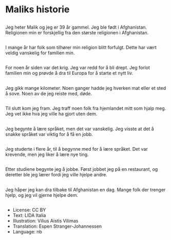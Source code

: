 # Maliks historie

##
Jeg heter Malik og jeg er 39 år gammel. Jeg ble født i Afghanistan. Religionen min er forskjellig fra den største religionen i Afghanistan.

##
I mange år har folk som tilhører min religion blitt forfulgt. Dette har vært veldig vanskelig for familien min.

##
For noen år siden var det krig. Jeg var redd for å bli drept. Jeg forlot familien min og prøvde å dra til Europa for å starte et nytt liv.

##
Jeg gikk mange kilometer. Noen ganger hadde jeg hverken mat eller et sted å sove. Noen av de jeg reiste med, døde.

##
Til slutt kom jeg fram. Jeg traff noen folk fra hjemlandet mitt som hjalp meg. Jeg vet ikke hva jeg ville ha gjort uten dem.

##
Jeg begynte å lære språket, men det var vanskelig. Jeg visste at det å snakke språket var viktig for å få en jobb.

##
Jeg studerte i flere år, til å begynne med for å lære språket. Det var krevende, men jeg liker å lære nye ting.

##
Etter studiene begynte jeg å jobbe. Først jobbet jeg på en restaurant, og deretter ble jeg lærer fordi jeg ville hjelpe andre.

##
Jeg håper jeg kan dra tilbake til Afghanistan en dag. Mange folk der trenger hjelp, og jeg vil gjerne hjelpe dem.

##
* License: CC BY
* Text: LIDA Italia
* Illustration: Vilius Aistis Vilimas
* Translation: Espen Stranger-Johannessen
* Language: nb
